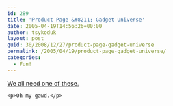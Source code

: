 ```yaml
---
id: 289
title: 'Product Page &#8211; Gadget Universe'
date: 2005-04-19T14:56:26+00:00
author: tsykoduk
layout: post
guid: 30/2008/12/27/product-page-gadget-universe
permalink: /2005/04/19/product-page-gadget-universe/
categories:
  - Fun!
---
```

<p><a href="http://www.gadgetuniverse.com/cgi-bin/sgin0101.exe?T1=TH+446&#038;FNM=25&#038;UID=2005040918585642&#038;GEN9=">We all need one of these.</a></p>


	<p>Oh my gawd.</p>